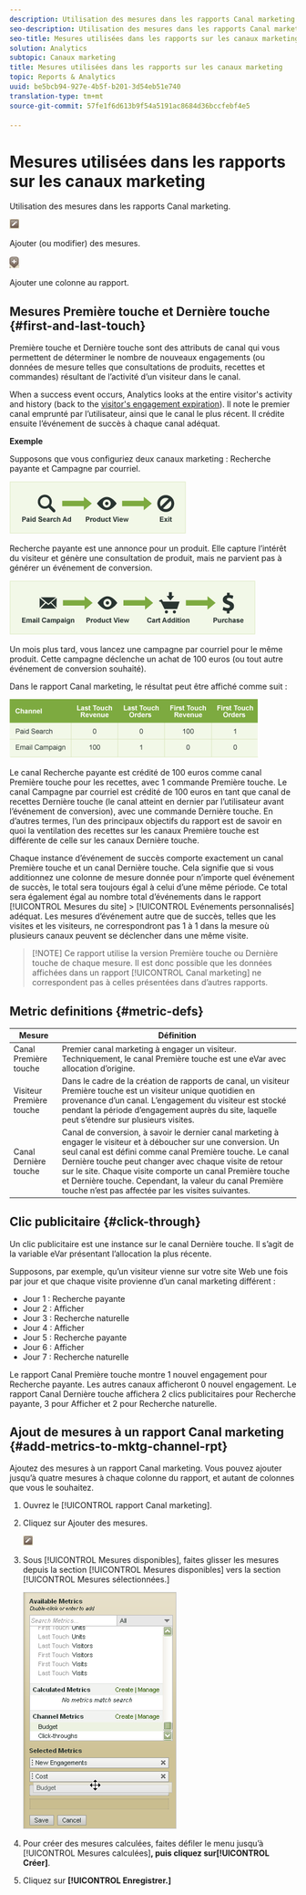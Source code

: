 ```yaml
---
description: Utilisation des mesures dans les rapports Canal marketing.
seo-description: Utilisation des mesures dans les rapports Canal marketing.
seo-title: Mesures utilisées dans les rapports sur les canaux marketing
solution: Analytics
subtopic: Canaux marketing
title: Mesures utilisées dans les rapports sur les canaux marketing
topic: Reports & Analytics
uuid: be5bcb94-927e-4b5f-b201-3d54eb51e740
translation-type: tm+mt
source-git-commit: 57fe1f6d613b9f54a5191ac8684d36bccfebf4e5

---
```



# Mesures utilisées dans les rapports sur les canaux marketing

Utilisation des mesures dans les rapports Canal marketing.

![](assets/metric_edit_icon.png)

Ajouter (ou modifier) des mesures.

![](assets/add_column_icon.png)

Ajouter une colonne au rapport.

## Mesures Première touche et Dernière touche {#first-and-last-touch}

Première touche et Dernière touche sont des attributs de canal qui vous permettent de déterminer le nombre de nouveaux engagements (ou données de mesure telles que consultations de produits, recettes et commandes) résultant de l’activité d’un visiteur dans le canal.

When a success event occurs, Analytics looks at the entire visitor's activity and history (back to the [visitor's engagement expiration](/help/components/c-marketing-channels/visitor-engagement.md)). Il note le premier canal emprunté par l’utilisateur, ainsi que le canal le plus récent. Il crédite ensuite l’événement de succès à chaque canal adéquat.

<!-- 

<note>
  A first-touch value has a rolling expiration based on the frequency of a visitor returning to the site. This first-touch expiration resets whenever a visitor returns to the site. This effects reporting by causing first-touch values to persist longer than you might expect. For example, this can occur if an instance of an first-touch channel was created a year ago. Remove the values on the eVar in the admin console to reset.
</note>

 -->

**Exemple**

Supposons que vous configuriez deux canaux marketing : Recherche payante et Campagne par courriel.

![](assets/paid_search.png)

Recherche payante est une annonce pour un produit. Elle capture l’intérêt du visiteur et génère une consultation de produit, mais ne parvient pas à générer un événement de conversion.

![](assets/email_campaign.png)

Un mois plus tard, vous lancez une campagne par courriel pour le même produit. Cette campagne déclenche un achat de 100 euros (ou tout autre événement de conversion souhaité).

Dans le rapport Canal marketing, le résultat peut être affiché comme suit :

![](assets/report-graphic.png)

Le canal Recherche payante est crédité de 100 euros comme canal Première touche pour les recettes, avec 1 commande Première touche. Le canal Campagne par courriel est crédité de 100 euros en tant que canal de recettes Dernière touche (le canal atteint en dernier par l’utilisateur avant l’événement de conversion), avec une commande Dernière touche. En d’autres termes, l’un des principaux objectifs du rapport est de savoir en quoi la ventilation des recettes sur les canaux Première touche est différente de celle sur les canaux Dernière touche.

Chaque instance d’événement de succès comporte exactement un canal Première touche et un canal Dernière touche. Cela signifie que si vous additionnez une colonne de mesure donnée pour n’importe quel événement de succès, le total sera toujours égal à celui d’une même période. Ce total sera également égal au nombre total d’événements dans le rapport [!UICONTROL Mesures du site] &gt; [!UICONTROL Evénements personnalisés] adéquat. Les mesures d’événement autre que de succès, telles que les visites et les visiteurs, ne correspondront pas 1 à 1 dans la mesure où plusieurs canaux peuvent se déclencher dans une même visite. 

> [!NOTE] Ce rapport utilise la version Première touche ou Dernière touche de chaque mesure. Il est donc possible que les données affichées dans un rapport [!UICONTROL Canal marketing] ne correspondent pas à celles présentées dans d’autres rapports.

## Metric definitions {#metric-defs}

| Mesure | Définition |
|--- |--- |
| Canal Première touche | Premier canal marketing à engager un visiteur. Techniquement, le canal Première touche est une eVar avec allocation d’origine. |
| Visiteur Première touche | Dans le cadre de la création de rapports de canal, un visiteur Première touche est un visiteur unique quotidien en provenance d’un canal. L’engagement du visiteur est stocké pendant la période d’engagement auprès du site, laquelle peut s’étendre sur plusieurs visites. |
| Canal Dernière touche | Canal de conversion, à savoir le dernier canal marketing à engager le visiteur et à déboucher sur une conversion. Un seul canal est défini comme canal Première touche. Le canal Dernière touche peut changer avec chaque visite de retour sur le site. Chaque visite comporte un canal Première touche et Dernière touche. Cependant, la valeur du canal Première touche n’est pas affectée par les visites suivantes. |

## Clic publicitaire {#click-through}

Un clic publicitaire est une instance sur le canal Dernière touche. Il s’agit de la variable eVar présentant l’allocation la plus récente.

Supposons, par exemple, qu’un visiteur vienne sur votre site Web une fois par jour et que chaque visite provienne d’un canal marketing différent :

* Jour 1 : Recherche payante
* Jour 2 : Afficher
* Jour 3 : Recherche naturelle
* Jour 4 : Afficher
* Jour 5 : Recherche payante
* Jour 6 : Afficher
* Jour 7 : Recherche naturelle

Le rapport Canal Première touche montre 1 nouvel engagement pour Recherche payante. Les autres canaux afficheront 0 nouvel engagement. Le rapport Canal Dernière touche affichera 2 clics publicitaires pour Recherche payante, 3 pour Afficher et 2 pour Recherche naturelle.

## Ajout de mesures à un rapport Canal marketing {#add-metrics-to-mktg-channel-rpt}

Ajoutez des mesures à un rapport Canal marketing. Vous pouvez ajouter jusqu’à quatre mesures à chaque colonne du rapport, et autant de colonnes que vous le souhaitez.

1. Ouvrez le [!UICONTROL rapport Canal marketing].
1. Cliquez sur Ajouter des mesures.

   ![](assets/metric_edit_icon.png)

1. Sous [!UICONTROL Mesures disponibles], faites glisser les mesures depuis la section [!UICONTROL Mesures disponibles] vers la section [!UICONTROL Mesures sélectionnées.]

   ![Résultat de l’étape](assets/metric_create.png)

1. Pour créer des mesures calculées, faites défiler le menu jusqu’à [!UICONTROL Mesures calculées]**, puis cliquez sur[!UICONTROL Créer]**.
1. Cliquez sur **[!UICONTROL Enregistrer.]**
